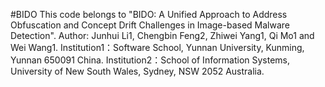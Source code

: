 #BIDO
This code belongs to "BIDO: A Unified Approach to Address Obfuscation and Concept Drift Challenges in Image-based Malware Detection".
Author:  Junhui Li1, Chengbin Feng2, Zhiwei Yang1, Qi Mo1 and Wei Wang1.
Institution1：Software School, Yunnan University, Kunming, Yunnan 650091 China.
Institution2：School of Information Systems, University of New South Wales, Sydney, NSW 2052 Australia.
